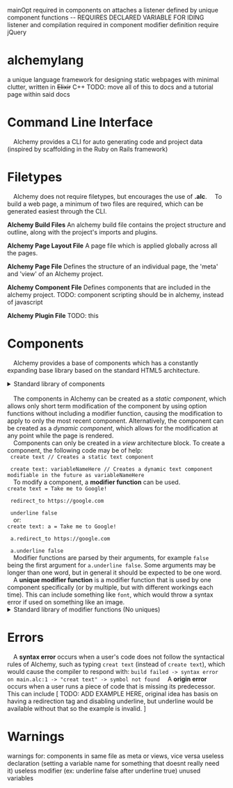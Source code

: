 mainOpt required in components
on attaches a listener defined by unique component functions -- REQUIRES DECLARED VARIABLE FOR IDING
listener and compilation required in component modifier definition
require jQuery

# alchemylang
a unique language framework for designing static webpages with minimal clutter, written in ~~Elixir~~ C++
TODO: move all of this to docs and a tutorial page within said docs


# Command Line Interface
&emsp;Alchemy provides a CLI for auto generating code and project data (inspired by scaffolding in the Ruby on Rails framework)


# Filetypes
&emsp;Alchemy does not require filetypes, but encourages the use of **.alc**.
&emsp;To build a web page, a minimum of two files are required, which can be generated easiest through the CLI.

**Alchemy Build Files**
An alchemy build file contains the project structure and outline, along with the project's imports and plugins.

**Alchemy Page Layout File**
A page file which is applied globally across all the pages.

**Alchemy Page File**
Defines the structure of an individual page, the 'meta' and 'view' of an Alchemy project.

**Alchemy Component File**
Defines components that are included in the alchemy project.
TODO: component scripting should be in alchemy, instead of javascript

**Alchemy Plugin File**
TODO: this


# Components
&emsp;Alchemy provides a base of components which has a constantly expanding base library based on the standard HTML5 architecture.
<details>
    <summary>Standard library of components</summary>
    <br>
    <strong>Component Name</strong><br>
    Aliases: compname, compname2<br>
    <em>Elevator pitch</em><br>
    Unique Modifier Functions: href, etc<br><br>
    <strong>Text</strong><br>
    Aliases: text, p, paragraph<br>
    <em>Renders text on the screen</em><br>
    Unique Modifier Functions: underline, italicized, bold, font, size, color<br><br>
</details><br>
&emsp;The components in Alchemy can be created as a <em>static component</em>, which allows only short term modification of the component by using option functions without including a modifier function, causing the modification to apply to only the most recent component. Alternatively, the component can be created as a <em>dynamic component</em>, which allows for the modification at any point while the page is rendered.<br>
&emsp;Components can only be created in a <em>view</em> architecture block. To create a component, the following code may be of help:<br>
<code>&thinsp;create text // Creates a static text component<br>
&thinsp;create text: variableNameHere // Creates a dynamic text component modifiable in the future as variableNameHere</code><br>
&emsp;To modify a component, a <strong>modifier function</strong> can be used.<br>
<code>create text = Take me to Google!<br>
&thinsp;redirect_to https://google.com<br>
&thinsp;underline false</code><br>
&emsp;or:<br>
<code>create text: a = Take me to Google!<br>
&thinsp;a.redirect_to https://google.com<br>
&thinsp;a.underline false</code><br>
&emsp;Modifier functions are parsed by their arguments, for example <code>false</code> being the first argument for <code>a.underline false</code>. Some arguments may be longer than one word, but in general it should be expected to be one word.<br>
&emsp;A <strong>unique modifier function</strong> is a modifier function that is used by one component specifically (or by multiple, but with different workings each time). This can include something like <code>font</code>, which would throw a syntax error if used on something like an image.<br>
<details>
    <summary>Standard library of modifier functions (No uniques)</summary>
    <br>
    <strong>Modifier Function Name</strong><br>
    <em>Elevator pitch</em><br>
    Example<br><br>
    <strong>redirect_to</strong><br>
    <em>Redirects on click to a specified URL</em><br>
    redirect_to https://google.com<br><br>
</details>


# Errors
&emsp;A **syntax error** occurs when a user's code does not follow the syntactical rules of Alchemy, such as typing ```creat text``` (instead of ```create text```), which would cause the compiler to respond with:
```build failed -> syntax error on main.alc:1 -> "creat text" -> symbol not found```
&emsp;A **origin error** occurs when a user runs a piece of code that is missing its predecessor. This can include [ TODO: ADD EXAMPLE HERE, original idea has basis on having a redirection tag and disabling underline, but underline would be available without that so the example is invalid. ]


# Warnings
warnings for:
components in same file as meta or views, vice versa
useless declaration (setting a variable name for something that doesnt really need it)
useless modifier (ex: underline false after underline true)
unused variables